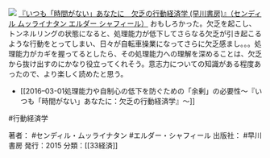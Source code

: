 [![](https://images-fe.ssl-images-amazon.com/images/I/51WoBMVusnL._SL160_.jpg)](http://www.amazon.co.jp/exec/obidos/ASIN/B012LXVDM2/choiyaki81-22/ref=nosim)
[『いつも「時間がない」あなたに　欠乏の行動経済学 (早川書房)』（センディル ムッライナタン エルダー シャフィール）](http://www.amazon.co.jp/exec/obidos/ASIN/B012LXVDM2/choiyaki81-22/ref=nosim)
おもしろかった。欠乏を起こし、トンネルリングの状態になると、処理能力が低下してさらなる欠乏が引き起こるような行動をとってしまい、日々が自転車操業になってさらに欠乏感まし。。。処理能力がカギを握ってるとしたら、その処理能力への理解を深めることは、欠乏から抜け出すのにかなり役立ってくれそう。意志力についての知識がある程度あったので、より楽しく読めたと思う。

- [[2016–03-01処理能力や自制心の低下を防ぐための「余剰」の必要性〜『いつも「時間がない」あなたに：欠乏の行動経済学』〜]]

 #行動経済学 

著者： #センディル・ムッライナタン #エルダー・シャフィール
出版社： #早川書房
発行：2015
分類：[[33経済]]

